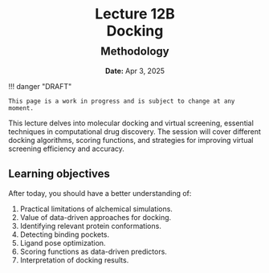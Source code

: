 <h1 style="margin-bottom: 0.4em; text-align: center;">
    <b>Lecture 12B</b><br>
    Docking
</h1>
<h2 style="margin-top: 0.0em; text-align: center;">
    Methodology
</h2>
<p style="text-align: center;">
    <b>Date:</b> Apr 3, 2025
</p>

!!! danger "DRAFT"

    This page is a work in progress and is subject to change at any moment.

This lecture delves into molecular docking and virtual screening, essential techniques in computational drug discovery.
The session will cover different docking algorithms, scoring functions, and strategies for improving virtual screening efficiency and accuracy.

## Learning objectives

After today, you should have a better understanding of:

1.  Practical limitations of alchemical simulations.
2.  Value of data-driven approaches for docking.
3.  Identifying relevant protein conformations.
4.  Detecting binding pockets.
5.  Ligand pose optimization.
6.  Scoring functions as data-driven predictors.
7.  Interpretation of docking results.

<!-- ## Presentation

-   **View:** [slides.com/aalexmmaldonado/biosc1540-l12b](https://slides.com/aalexmmaldonado/biosc1540-l12b)
-   **Live link:** [slides.com/d/LPBvUgQ/live](https://slides.com/d/LPBvUgQ/live)
-   **Download:** [biosc1540-l12b.pdf](/lectures/12B/biosc1540-l12b.pdf)

<iframe src="https://slides.com/aalexmmaldonado/biosc1540-l12b/embed?byline=hidden&share=hidden" width="100%" height="600" title="BIOSC 1540: Lecture 12B" scrolling="no" frameborder="0" webkitallowfullscreen mozallowfullscreen allowfullscreen></iframe> -->
